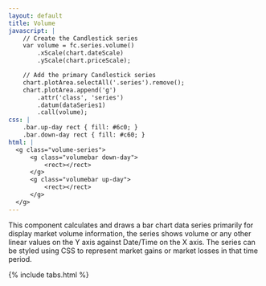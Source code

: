 ```yaml
---
layout: default
title: Volume
javascript: |
	// Create the Candlestick series
	var volume = fc.series.volume()
		.xScale(chart.dateScale)
		.yScale(chart.priceScale);

	// Add the primary Candlestick series
	chart.plotArea.selectAll('.series').remove();
	chart.plotArea.append('g')
		.attr('class', 'series')
		.datum(dataSeries1)
		.call(volume);
css: |
	.bar.up-day rect { fill: #6c0; }
	.bar.down-day rect { fill: #c60; }
html: |
  <g class="volume-series">
      <g class="volumebar down-day">
          <rect></rect>
      </g>
      <g class="volumebar up-day">
          <rect></rect>
      </g>
  </g>
---
```


This component calculates and draws a bar chart data series primarily for display market volume information, the series shows volume or any other linear values on the Y axis against Date/Time on the X axis. The series can be styled using CSS to represent market gains or market losses in that time period.

<div id="example_volume"> </div>

<script type="text/javascript">
	// Mock data generation (mu, sigma, startingPrice, intraDaySteps, filter)
	var chart = createPlotArea('#example_volume', true);

	// Create the Candlestick series
	var volume = fc.series.volume()
		.xScale(chart.dateScale)
		.yScale(chart.volumeScale);

	// Add the primary Candlestick series
	chart.plotArea.selectAll('.series').remove();
	chart.plotArea.append('g')
		.attr('class', 'series')
		.datum(dataSeries1)
		.call(volume);
</script>

{% include tabs.html %}
